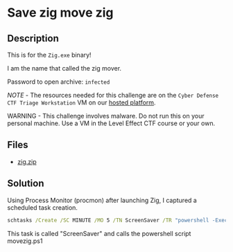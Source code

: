 # Save zig move zig

## Description

This is for the `Zig.exe` binary!

I am the name that called the zig mover.

Password to open archive: `infected`

*NOTE* - The resources needed for this challenge are on the `Cyber Defense CTF Triage Workstation` VM on our [hosted platform](https://training.leveleffect.com/courses/f4a9466f-edb0-42ff-bb0e-a95af2b05de5).

WARNING - This challenge involves malware. Do not run this on your personal machine. Use a VM in the Level Effect CTF course or your own. 

## Files

* [zig.zip](files/zig.zip)

## Solution

Using Process Monitor (procmon) after launching Zig, I captured a scheduled task creation. 

```cmd
schtasks /Create /SC MINUTE /MO 5 /TN ScreenSaver /TR "powershell -ExecutionPolicy Bypass -File \"C:\ProgramData\movezig.ps1\"" /F
```

This task is called "ScreenSaver" and calls the powershell script movezig.ps1



```

```

